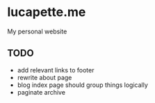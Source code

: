 # lucapette.me

My personal website


## TODO

- add relevant links to footer
- rewrite about page
- blog index page should group things logically 
- paginate archive
